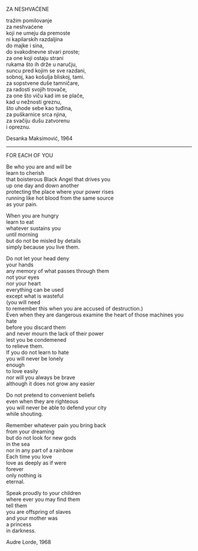 ZA NESHVAĆENE

tražim pomilovanje  
za neshvaćene  
koji ne umeju da premoste  
ni kapilarskih razdaljina  
do majke i sina,  
do svakodnevne stvari proste;  
za one koji ostaju strani  
rukama što ih drže u naručju,  
suncu pred kojim se sve razdani,  
sobnoj, kao košulja bliskoj, tami.  
za sopstvene duše tamničare,   
za radosti svojih trovače,  
za one što viču kad im se plače,  
kad u nežnosti greznu,  
što uhode sebe kao tuđina,  
za puškarnice srca njina,  
za svačiju dušu zatvorenu  
i opreznu.   

Desanka Maksimović, 1964

---

FOR EACH OF YOU


Be who you are and will be  
learn to cherish   
that boisterous Black Angel that drives you  
up one day and down another  
protecting the place where your power rises  
running like hot blood 
from the same source   
as your pain.  
  
When you are hungry  
learn to eat  
whatever sustains you  
until morning  
but do not be misled by details  
simply because you live them.  
  
Do not let your head deny  
your hands  
any memory of what passes through them  
not your eyes  
nor your heart  
everything can be used  
except what is wasteful  
(you will need  
to remember this when you are accused of destruction.)  
Even when they are dangerous examine the heart of those machines you hate  
before you discard them  
and never mourn the lack of their power  
lest you be condemened  
to relieve them.  
If you do not learn to hate  
you will never be lonely  
enough  
to love easily  
nor will you always be brave  
although it does not grow any easier  
  
Do not pretend to convenient beliefs  
even when they are righteous  
you will never be able to defend your city  
while shouting.  
  
Remember whatever pain you bring back   
from your dreaming  
but do not look for new gods  
in the sea  
nor in any part of a rainbow  
Each time you love  
love as deeply as if were  
forever  
only nothing is  
eternal.  
  
Speak proudly to your children  
where ever you may find them  
tell them  
you are offspring of slaves  
and your mother was  
a princess  
in darkness.  

Audre Lorde, 1968

